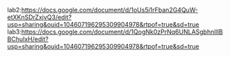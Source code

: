 lab2:https://docs.google.com/document/d/1oUs5i1rFban2G4QuW-etXKnSDrZxjvQ3/edit?usp=sharing&ouid=104607196295309904978&rtpof=true&sd=true
lab3:https://docs.google.com/document/d/1QogNk0zPrNq6UNLASgbhnIllBBChuIxH/edit?usp=sharing&ouid=104607196295309904978&rtpof=true&sd=true